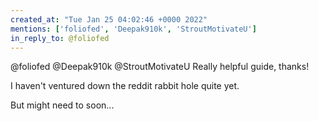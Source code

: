 ```yaml
---
created_at: "Tue Jan 25 04:02:46 +0000 2022"
mentions: ['foliofed', 'Deepak910k', 'StroutMotivateU']
in_reply_to: @foliofed
---
```


@foliofed @Deepak910k @StroutMotivateU Really helpful guide, thanks!

I haven't ventured down the reddit rabbit hole quite yet.

But might need to soon...